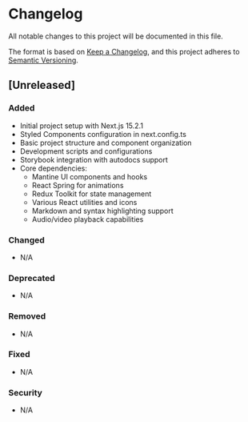 # Changelog

All notable changes to this project will be documented in this file.

The format is based on [Keep a Changelog](https://keepachangelog.com/en/1.0.0/),
and this project adheres to [Semantic Versioning](https://semver.org/spec/v2.0.0.html).

## [Unreleased]

### Added

- Initial project setup with Next.js 15.2.1
- Styled Components configuration in next.config.ts
- Basic project structure and component organization
- Development scripts and configurations
- Storybook integration with autodocs support
- Core dependencies:
  - Mantine UI components and hooks
  - React Spring for animations
  - Redux Toolkit for state management
  - Various React utilities and icons
  - Markdown and syntax highlighting support
  - Audio/video playback capabilities

### Changed

- N/A

### Deprecated

- N/A

### Removed

- N/A

### Fixed

- N/A

### Security

- N/A
